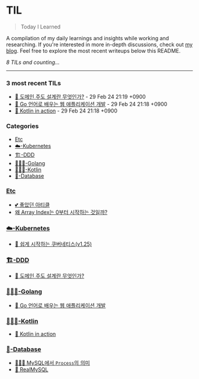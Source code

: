 # TIL
> Today I Learned

A compilation of my daily learnings and insights while working and researching.
If you're interested in more in-depth discussions, check out [my blog][1].
Feel free to explore the most recent writeups below this README.


_8 TILs and counting..._

---

### 3 most recent TILs

- [📖 도메인 주도 설계란 무엇인가?](🏗️-DDD/domain-driven-design-quickly.md) - 29 Feb 24 21:19 +0900
- [📖 Go 언어로 배우는 웹 애플리케이션 개발](👩🏻‍💻-Golang/web-application-development-in-go-programming-language.md) - 29 Feb 24 21:18 +0900
- [📖 Kotlin in action](👩🏻‍💻-Kotlin/kotlin-in-action.md) - 29 Feb 24 21:18 +0900

### Categories

- [Etc](#etc)
- [☁️-Kubernetes](#☁️-kubernetes)
- [🏗️-DDD](#🏗️-ddd)
- [👩🏻‍💻-Golang](#👩🏻‍💻-golang)
- [👩🏻‍💻-Kotlin](#👩🏻‍💻-kotlin)
- [💾-Database](#💾-database)

### [Etc](#etc)
- [💕 좋았던 아티클](Etc/Reference-articles.md)
- [왜 Array Index는 0부터 시작하는 것일까?](Etc/Why-does-the-Array-Index-start-from-Zero.md)

### [☁️-Kubernetes](#☁️-kubernetes)
- [🎥 쉽게 시작하는 쿠버네티스(v1.25)](☁️-Kubernetes/kubernetes-start.md)

### [🏗️-DDD](#🏗️-ddd)
- [📖 도메인 주도 설계란 무엇인가?](🏗️-DDD/domain-driven-design-quickly.md)

### [👩🏻‍💻-Golang](#👩🏻‍💻-golang)
- [📖 Go 언어로 배우는 웹 애플리케이션 개발](👩🏻‍💻-Golang/web-application-development-in-go-programming-language.md)

### [👩🏻‍💻-Kotlin](#👩🏻‍💻-kotlin)
- [📖 Kotlin in action](👩🏻‍💻-Kotlin/kotlin-in-action.md)

### [💾-Database](#💾-database)
- [👩🏻‍💻 MySQL에서 `Process`의 의미](💾-Database/MySQL에서-Process의-의미.md)
- [📖 RealMySQL](💾-Database/real-mysql.md)

[1]: https://new-pow.tistory.com

